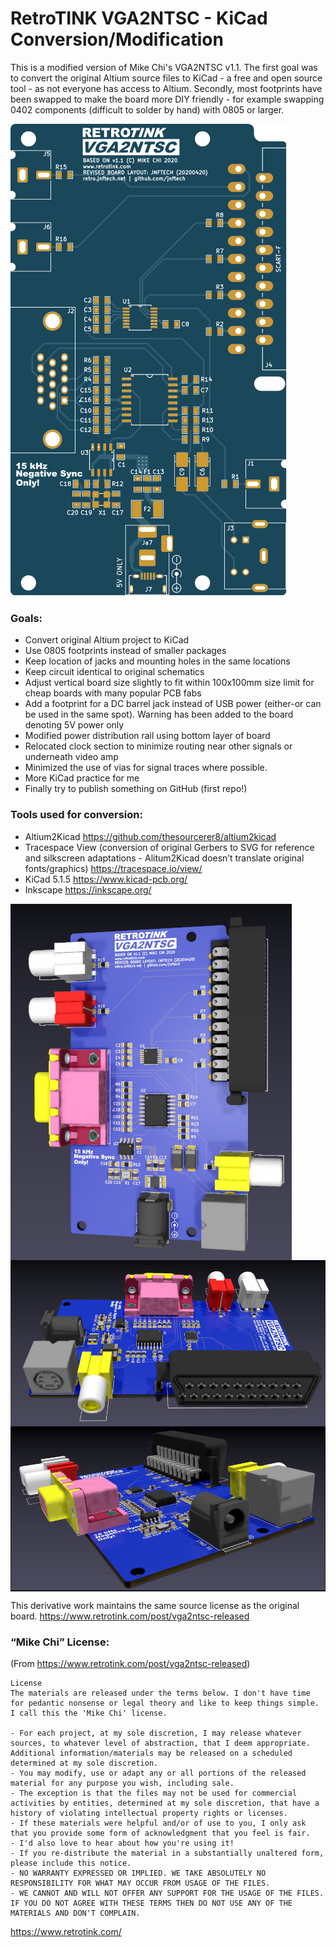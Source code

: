 # RetroTINK VGA2NTSC - KiCad Conversion/Modification

This is a modified version of Mike Chi's VGA2NTSC v1.1.
The first goal was to convert the original Altium source files to KiCad - a free and open source tool - as not everyone has access to Altium. Secondly, most footprints have been swapped to make the board more DIY friendly - for example swapping 0402 components (difficult to solder by hand) with 0805 or larger.

![](Images/VGA2NTSCv11-jnftech-20200420%20top.svg)

### Goals:
- Convert original Altium project to KiCad
- Use 0805 footprints instead of smaller packages
- Keep location of jacks and mounting holes in the same locations
- Keep circuit identical to original schematics
- Adjust vertical board size slightly to fit within 100x100mm size limit for cheap boards with many popular PCB fabs
- Add a footprint for a DC barrel jack instead of USB power (either-or can be used in the same spot). Warning has been added to the board denoting 5V power only
- Modified power distribution rail using bottom layer of board
- Relocated clock section to minimize routing near other signals or underneath video amp
- Minimized the use of vias for signal traces where possible.
- More KiCad practice for me
- Finally try to publish something on GitHub (first repo!)

### Tools used for conversion:
- Altium2Kicad https://github.com/thesourcerer8/altium2kicad
- Tracespace View (conversion of original Gerbers to SVG for reference and silkscreen adaptations - Alitum2Kicad doesn’t translate original fonts/graphics) https://tracespace.io/view/
- KiCad 5.1.5 https://www.kicad-pcb.org/
- Inkscape https://inkscape.org/

<img align="center" src="Images/smVGA2NTSCv11-jnftech-20200420%20Top.jpg">
<img align="center" src="Images/smVGA2NTSCv11-jnftech-20200420%20Side.jpg">
<img align="center" src="Images/smVGA2NTSCv11-jnftech-20200420%20Side%202.jpg">

This derivative work maintains the same source license as the original board.
https://www.retrotink.com/post/vga2ntsc-released

### “Mike Chi” License:
(From https://www.retrotink.com/post/vga2ntsc-released)

```
License
The materials are released under the terms below. I don't have time for pedantic nonsense or legal theory and like to keep things simple. I call this the 'Mike Chi' license.

- For each project, at my sole discretion, I may release whatever sources, to whatever level of abstraction, that I deem appropriate. Additional information/materials may be released on a scheduled determined at my sole discretion.
- You may modify, use or adapt any or all portions of the released material for any purpose you wish, including sale.
- The exception is that the files may not be used for commercial activities by entities, determined at my sole discretion, that have a history of violating intellectual property rights or licenses.
- If these materials were helpful and/or of use to you, I only ask that you provide some form of acknowledgment that you feel is fair.
- I'd also love to hear about how you're using it!
- If you re-distribute the material in a substantially unaltered form, please include this notice.
- NO WARRANTY EXPRESSED OR IMPLIED. WE TAKE ABSOLUTELY NO RESPONSIBILITY FOR WHAT MAY OCCUR FROM USAGE OF THE FILES.
- WE CANNOT AND WILL NOT OFFER ANY SUPPORT FOR THE USAGE OF THE FILES. IF YOU DO NOT AGREE WITH THESE TERMS THEN DO NOT USE ANY OF THE MATERIALS AND DON'T COMPLAIN.
```

https://www.retrotink.com/

